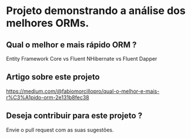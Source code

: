 # Projeto demonstrando a análise dos melhores ORMs.

## Qual o melhor e mais rápido ORM ?

Entity Framework Core vs Fluent NHibernate vs Fluent Dapper 

## Artigo sobre este projeto

https://medium.com/@fabiomorcillopro/qual-o-melhor-e-mais-r%C3%A1pido-orm-2e131b8fec38

## Deseja contribuir para este projeto ?

Envie o pull request com as suas sugestões.
